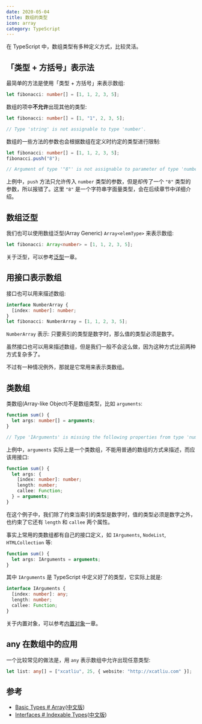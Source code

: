 ```yaml
---
date: 2020-05-04
title: 数组的类型
icon: array
category: TypeScript
---
```


在 TypeScript 中，数组类型有多种定义方式，比较灵活。

<!-- more -->

## 「类型 + 方括号」表示法

最简单的方法是使用「类型 + 方括号」来表示数组:

```ts
let fibonacci: number[] = [1, 1, 2, 3, 5];
```

数组的项中**不允许**出现其他的类型:

```ts
let fibonacci: number[] = [1, "1", 2, 3, 5];

// Type 'string' is not assignable to type 'number'.
```

数组的一些方法的参数也会根据数组在定义时约定的类型进行限制:

```ts
let fibonacci: number[] = [1, 1, 2, 3, 5];
fibonacci.push("8");

// Argument of type '"8"' is not assignable to parameter of type 'number'.
```

上例中，`push` 方法只允许传入 `number` 类型的参数，但是却传了一个 `"8"` 类型的参数，所以报错了。这里 `"8"` 是一个字符串字面量类型，会在后续章节中详细介绍。

## 数组泛型

我们也可以使用数组泛型(Array Generic) `Array<elemType>` 来表示数组:

```ts
let fibonacci: Array<number> = [1, 1, 2, 3, 5];
```

关于泛型，可以参考[泛型](../advanced/generics.md)一章。

## 用接口表示数组

接口也可以用来描述数组:

```ts
interface NumberArray {
  [index: number]: number;
}
let fibonacci: NumberArray = [1, 1, 2, 3, 5];
```

`NumberArray` 表示: 只要索引的类型是数字时，那么值的类型必须是数字。

虽然接口也可以用来描述数组，但是我们一般不会这么做，因为这种方式比前两种方式复杂多了。

不过有一种情况例外，那就是它常用来表示类数组。

## 类数组

类数组(Array-like Object)不是数组类型，比如 `arguments`:

```ts
function sum() {
  let args: number[] = arguments;
}

// Type 'IArguments' is missing the following properties from type 'number[]': pop, push, concat, join, and 24 more.
```

上例中，`arguments` 实际上是一个类数组，不能用普通的数组的方式来描述，而应该用接口:

```ts
function sum() {
  let args: {
    [index: number]: number;
    length: number;
    callee: Function;
  } = arguments;
}
```

在这个例子中，我们除了约束当索引的类型是数字时，值的类型必须是数字之外，也约束了它还有 `length` 和 `callee` 两个属性。

事实上常用的类数组都有自己的接口定义，如 `IArguments`, `NodeList`, `HTMLCollection` 等:

```ts
function sum() {
  let args: IArguments = arguments;
}
```

其中 `IArguments` 是 TypeScript 中定义好了的类型，它实际上就是:

```ts
interface IArguments {
  [index: number]: any;
  length: number;
  callee: Function;
}
```

关于内置对象，可以参考[内置对象](./built-in-objects.md)一章。

## any 在数组中的应用

一个比较常见的做法是，用 `any` 表示数组中允许出现任意类型:

```ts
let list: any[] = ["xcatliu", 25, { website: "http://xcatliu.com" }];
```

## 参考

- [Basic Types # Array](http://www.typescriptlang.org/docs/handbook/basic-types.html#array)([中文版](https://zhongsp.gitbooks.io/typescript-handbook/content/doc/handbook/Basic%20Types.html#数组))
- [Interfaces # Indexable Types](http://www.typescriptlang.org/docs/handbook/interfaces.html#indexable-types)([中文版](https://zhongsp.gitbooks.io/typescript-handbook/content/doc/handbook/Interfaces.html#数组类型))
